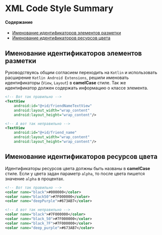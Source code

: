 # XML Code Style Summary

#### Содержание
* [Именование идентификаторов элементов разметки](#Именование-идентификаторов-элементов-разметки)
* [Именование идентификаторов ресурсов цвета](#Именование-идентификаторов-ресурсов-цвета)

## Именование идентификаторов элементов разметки

Руководствуясь общим согласием переходить на `Kotlin` и использовать расширение `Kotlin Android Extensions`, решили именовать идентификаторы  (`View`, `Layout`) в **camelCase** стиле. Так же идентификатор должен содержать информацию о классе элемента.
```XML
<!-- Вот так правильно -->
<TextView
    android:id="@+id/friendNameTextView"
    android:layout_width="wrap_content"
    android:layout_height="wrap_content"/>

<!-- А вот так неправильно -->
<TextView
    android:id="@+id/friend_name"
    android:layout_width="wrap_content"
    android:layout_height="wrap_content"/>
```

## Именование идентификаторов ресурсов цвета
Идентификаторы ресурсов цвета должны быть названы в **camelCase** стиле. Если у цвета задан параметр `alpha`, то после цвета пишется значение `alpha` в процентах.
```XML
<!-- Вот так правильно -->
<color name="black">#000000</color>
<color name="black50">#7F000000</color>
<color name="deepPurple">#673AB7</color>

<!-- А вот так неправильно -->
<color name="black">#7F000000</color>
<color name="black_50">#7F000000</color>
<color name="black_7F">#7F000000</color>
<color name="deep_purple">#673AB7</color>
```
